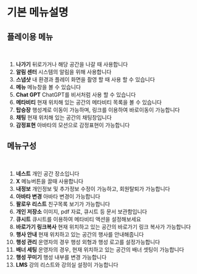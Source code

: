 # 기본 메뉴설명

## 플레이용 메뉴

<figure><img src="../.gitbook/assets/메뉴얼용.png" alt=""><figcaption></figcaption></figure>

1. **나가기** 뒤로가거나 해당 공간을 나갈 때 사용합니다
2. **알림 센터** 시스템의 알림을 위해 사용합니다
3. **스냅샷** 내 환경과 플레이 화면을 촬영 할 때 사용 할 수 있습니다
4. **메뉴** 메뉴창을 볼 수 있습니다
5. **Chat GPT** ChatGPT를 비서처럼 사용 할 수 있습니다
6. **메타비티** 현재 위치해 있는 공간의 메타비티 목록을 볼 수 있습니다
7. **탑승장** 행성계로 이동이 가능하며, 링크를 이용하여 바로이동이 가능합니다
8. **채팅** 현재 위치해 있는 공간의 채팅창입니다
9. **감정표현** 아바타의 모션으로 감정표현이 가능합니다



## 메뉴구성

<div align="left">

<figure><img src="../.gitbook/assets/메뉴얼용2.png" alt=""><figcaption></figcaption></figure>

</div>

1. **네스트** 개인 공간 장소입니다
2. **X** 메뉴버튼을 끌때 사용합니다
3. **내정보** 개인정보 및 추가정보 수정이 가능하고, 회원탈퇴가 가능합니다
4. **아바타 변경**  아바타 변경이 가능합니다
5. **팔로우 리스트** 친구목록 보기가 가능합니다
6. **개인 저장소**  이미지, pdf 자료, 큐시트 등 문서 보관함입니다
7. **큐시트** 큐시트를 이용하여 메타비티 액션을 설정해보세요
8. **바로가기 링크복사** 현재 위치하고 있는 공간의 바로가기 링크 복사가 가능합니다
9. **행사 안내** 현재 위치하고 있는 공간의 행사를 안내해줍니다
10. **행성 관리** 운영자의 경우 행성 외형과 행성 로고를 설정가능합니다
11. **배너 세팅** 운영자의 경우, 현재 위치하고 있는 공간의 배너 셋팅이 가능합니다
12. **행성 꾸미기** 행성 내부를 변경 가능합니다
13. **LMS** 강의 리스트와 강의실 설정이 가능합니다
